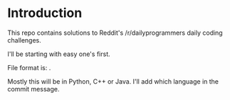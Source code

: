 Introduction
==================

This repo contains solutions to Reddit's /r/dailyprogrammers daily coding challenges.

I'll be starting with easy one's first.

File format is: <challenge level> <challenge number>. <filetype>

Mostly this will be in Python, C++ or Java. I'll add which language in the commit
message.
